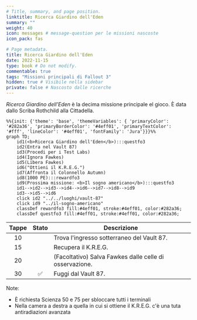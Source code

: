 ```yaml
---
# Title, summary, and page position.
linktitle: Ricerca Giardino dell'Eden
summary: ""
weight: 40
icon: messages # message-question per le missioni nascoste
icon_pack: fas

# Page metadata.
title: Ricerca Giardino dell'Eden
date: 2022-11-15
type: book # Do not modify.
commentable: true
tags: "Missioni principali di Fallout 3"
hidden: true # Visibile nella sidebar
private: false # Nascosto dalle ricerche
---
```


*Ricerca Giardino dell'Eden* è la decima missione principale el gioco. È data dallo Scriba Rothchild alla Cittadella.



```mermaid
%%{init: {'theme': 'base', 'themeVariables': { 'primaryColor': '#282a36', 'primaryBorderColor': '#4eff01', 'primaryTextColor': '#fff', 'lineColor': '#4eff01', 'fontFamily': 'Jura'}}}%%
graph TD;
    id1(<b>Ricerca Giardino dell'Eden</b>):::questfo3
    id2(Entra nel Vault 87)
    id3(Procedi per i Test Labs)
    id4(Ignora Fawkes)
    id5(Libera Fawkes)  
    id6("Ottieni il K.R.E.G.")
    id7(Affronta il Colonnello Autumn)
    id8(1000 PE):::rewardfo3
    id9(Prossima missione: <b>Il sogno americano</b>):::questfo3
    id1-->id2-->id3-->id4-->id6-->id7-->id8-->id9
    id3-->id5-->id6
    click id2 "../../luoghi/vault-87"
    click id9 "../il-sogno-americano"
    classDef rewardfo3 fill:#4eff01, stroke:#4eff01, color:#282a36;
    classDef questfo3 fill:#4eff01, stroke:#4eff01, color:#282a36;
```

| Tappe |       Stato        | Descrizione                                             |
| :---: | :----------------: | ------------------------------------------------------- |
|  10   |                    | Trova l'ingresso sotterraneo del Vault 87.              |
|  15   |                    | Recupera il K.R.E.G.                                    |
|  20   |                    | (Facoltativo) Salva Fawkes dalle celle di osservazione. |
|  30   | :white_check_mark: | Fuggi dal Vault 87.                                     |


Note:
- È richiesta Scienza 50 e 75 per sbloccare tutti i terminali
- Nella camera a destra a quella in cui si ottiene il K.R.E.G. c'è una tuta antiradiazioni avanzata